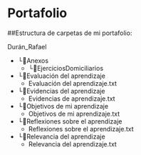 # Portafolio

##Estructura de carpetas de mi portafolio:

Durán_Rafael  
  - └📁Anexos  
    - └📁EjerciciosDomiciliarios  
  - └📁Evaluación del aprendizaje  
    - Evaluación del aprendizaje.txt  
  - └📁Evidencias del aprendizaje  
    - Evidencias de aprendizaje.txt  
  - └📁Objetivos de mi aprendizaje  
    - Objetivos de mi aprendizaje.txt  
  - └📁Reflexiones sobre el aprendizaje  
    - Reflexiones sobre el aprendizaje.txt  
  - └📁Relevancia del aprendizaje  
    - Relevancia del aprendizaje.txt  

